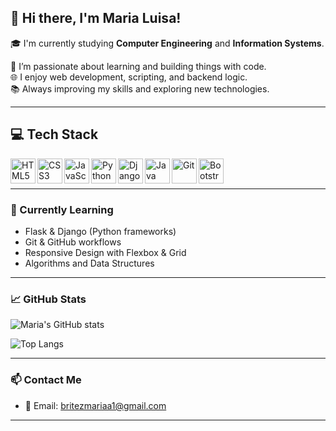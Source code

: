 ## 👋 Hi there, I'm Maria Luisa!

🎓 I'm currently studying **Computer Engineering** and **Information Systems**.

🧠 I’m passionate about learning and building things with code.  
🌐 I enjoy web development, scripting, and backend logic.  
📚 Always improving my skills and exploring new technologies.

---

## 💻 Tech Stack

<img align="left" alt="HTML5" width="40px" src="https://cdn.jsdelivr.net/gh/devicons/devicon/icons/html5/html5-original.svg" />
<img align="left" alt="CSS3" width="40px" src="https://cdn.jsdelivr.net/gh/devicons/devicon/icons/css3/css3-original.svg" />
<img align="left" alt="JavaScript" width="40px" src="https://cdn.jsdelivr.net/gh/devicons/devicon/icons/javascript/javascript-original.svg" />
<img align="left" alt="Python" width="40px" src="https://cdn.jsdelivr.net/gh/devicons/devicon/icons/python/python-original.svg" />
<img align="left" alt="Django" width="40px" src="https://cdn.jsdelivr.net/gh/devicons/devicon/icons/django/django-plain.svg" />
<img align="left" alt="Java" width="40px" src="https://cdn.jsdelivr.net/gh/devicons/devicon/icons/java/java-original.svg" />
<img align="left" alt="Git" width="40px" src="https://cdn.jsdelivr.net/gh/devicons/devicon/icons/git/git-original.svg" />
<img align="left" alt="Bootstrap" width="40px" src="https://cdn.jsdelivr.net/gh/devicons/devicon/icons/bootstrap/bootstrap-original.svg" />

<br/><br/>

---

### 🌱 Currently Learning

- Flask & Django (Python frameworks)
- Git & GitHub workflows
- Responsive Design with Flexbox & Grid
- Algorithms and Data Structures

---

### 📈 GitHub Stats

![Maria's GitHub stats](https://github-readme-stats.vercel.app/api?username=britezlmaria&show_icons=true&theme=dracula)

![Top Langs](https://github-readme-stats.vercel.app/api/top-langs/?username=britezlmaria&layout=compact&theme=dracula)

---

### 📫 Contact Me

- 💌 Email: britezmariaa1@gmail.com

---

